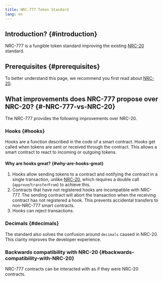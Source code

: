 ```yaml
---
title: NRC-777 Token Standard
lang: en
---
```


## Introduction? {#introduction}

NRC-777 is a fungible token standard improving the existing [NRC-20](/docs/developers/token-standards/nrc-20) standard.

## Prerequisites {#prerequisites}

To better understand this page, we recommend you first read about [NRC-20](/docs/developers/token-standards/nrc-20/).

## What improvements does NRC-777 propose over NRC-20? {#-NRC-777-vs-NRC-20}

The NRC-777 provides the following improvements over NRC-20.

### Hooks {#hooks}

Hooks are a function described in the code of a smart contract. Hooks get called when tokens are sent or received through the contract. This allows a smart contract to react to incoming or outgoing tokens.

#### Why are hooks great? {#why-are-hooks-great}

1. Hooks allow sending tokens to a contract and notifying the contract in a single transaction, unlike [NRC-20](/docs/developers/token-standards/nrc-20/), which requires a double call (`approve`/`transferFrom`) to achieve this.
2. Contracts that have not registered hooks are incompatible with NRC-777. The sending contract will abort the transaction when the receiving contract has not registered a hook. This prevents accidental transfers to non-NRC-777 smart contracts.
3. Hooks can reject transactions.

### Decimals {#decimals}

The standard also solves the confusion around `decimals` caused in NRC-20. This clarity improves the developer experience.

### Backwards compatibility with NRC-20 {#backwards-compatibility-with-NRC-20}

NRC-777 contracts can be interacted with as if they were NRC-20 contracts.

